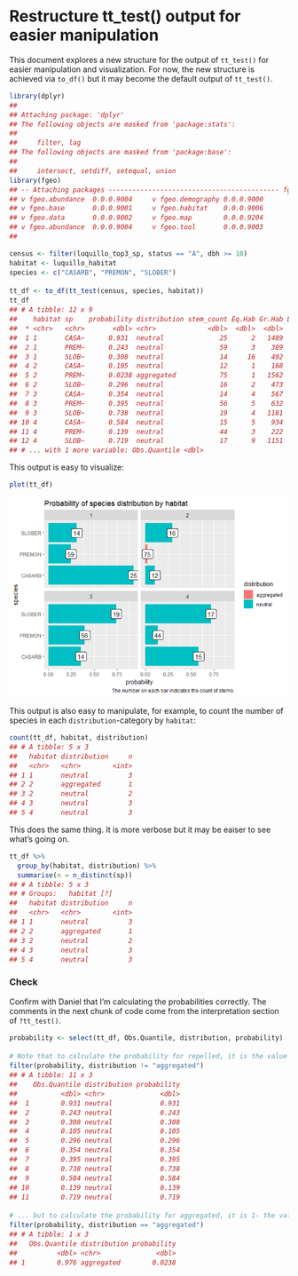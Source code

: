 Restructure tt\_test() output for easier manipulation
================

This document explores a new structure for the output of `tt_test()` for
easier manipulation and visualization. For now, the new structure is
achieved via `to_df()` but it may become the default output of
`tt_test()`.

``` r
library(dplyr)
## 
## Attaching package: 'dplyr'
## The following objects are masked from 'package:stats':
## 
##     filter, lag
## The following objects are masked from 'package:base':
## 
##     intersect, setdiff, setequal, union
library(fgeo)
## -- Attaching packages ------------------------------------------- fgeo 0.0.0.9000 --
## v fgeo.abundance  0.0.0.9004     v fgeo.demography 0.0.0.9000
## v fgeo.base       0.0.0.9001     v fgeo.habitat    0.0.0.9006
## v fgeo.data       0.0.0.9002     v fgeo.map        0.0.0.9204
## v fgeo.abundance  0.0.0.9004     v fgeo.tool       0.0.0.9003
## 
```

``` r
census <- filter(luquillo_top3_sp, status == "A", dbh >= 10)
habitat <- luquillo_habitat
species <- c("CASARB", "PREMON", "SLOBER")

tt_df <- to_df(tt_test(census, species, habitat))
tt_df
## # A tibble: 12 x 9
##    habitat sp    probability distribution stem_count Eq.Hab Gr.Hab Ls.Hab
##  * <chr>   <chr>       <dbl> <chr>             <dbl>  <dbl>  <dbl>  <dbl>
##  1 1       CASA~      0.931  neutral              25      2   1489    109
##  2 1       PREM~      0.243  neutral              59      3    389   1208
##  3 1       SLOB~      0.308  neutral              14     16    492   1092
##  4 2       CASA~      0.105  neutral              12      1    168   1431
##  5 2       PREM~      0.0238 aggregated           75      1   1562     37
##  6 2       SLOB~      0.296  neutral              16      2    473   1125
##  7 3       CASA~      0.354  neutral              14      4    567   1029
##  8 3       PREM~      0.395  neutral              56      5    632    963
##  9 3       SLOB~      0.738  neutral              19      4   1181    415
## 10 4       CASA~      0.584  neutral              15      5    934    661
## 11 4       PREM~      0.139  neutral              44      3    222   1375
## 12 4       SLOB~      0.719  neutral              17      9   1151    440
## # ... with 1 more variable: Obs.Quantile <dbl>
```

This output is easy to visualize:

``` r
plot(tt_df)
```

![](restructure_tt_out_files/figure-gfm/plot-1.png)<!-- -->

This output is also easy to manipulate, for example, to count the number
of species in each `distribution`-category by `habitat`:

``` r
count(tt_df, habitat, distribution)
## # A tibble: 5 x 3
##   habitat distribution     n
##   <chr>   <chr>        <int>
## 1 1       neutral          3
## 2 2       aggregated       1
## 3 2       neutral          2
## 4 3       neutral          3
## 5 4       neutral          3
```

This does the same thing. It is more verbose but it may be eaiser to see
what’s going on.

``` r
tt_df %>% 
  group_by(habitat, distribution) %>% 
  summarise(n = n_distinct(sp))
## # A tibble: 5 x 3
## # Groups:   habitat [?]
##   habitat distribution     n
##   <chr>   <chr>        <int>
## 1 1       neutral          3
## 2 2       aggregated       1
## 3 2       neutral          2
## 4 3       neutral          3
## 5 4       neutral          3
```

### Check

Confirm with Daniel that I’m calculating the probabilities correctly.
The comments in the next chunk of code come from the interpretation
section of `?tt_test()`.

``` r
probability <- select(tt_df, Obs.Quantile, distribution, probability)

# Note that to calculate the probability for repelled, it is the value given
filter(probability, distribution != "aggregated")
## # A tibble: 11 x 3
##    Obs.Quantile distribution probability
##           <dbl> <chr>              <dbl>
##  1        0.931 neutral            0.931
##  2        0.243 neutral            0.243
##  3        0.308 neutral            0.308
##  4        0.105 neutral            0.105
##  5        0.296 neutral            0.296
##  6        0.354 neutral            0.354
##  7        0.395 neutral            0.395
##  8        0.738 neutral            0.738
##  9        0.584 neutral            0.584
## 10        0.139 neutral            0.139
## 11        0.719 neutral            0.719

# ... but to calculate the probability for aggregated, it is 1- the value given
filter(probability, distribution == "aggregated")
## # A tibble: 1 x 3
##   Obs.Quantile distribution probability
##          <dbl> <chr>              <dbl>
## 1        0.976 aggregated        0.0238
```

